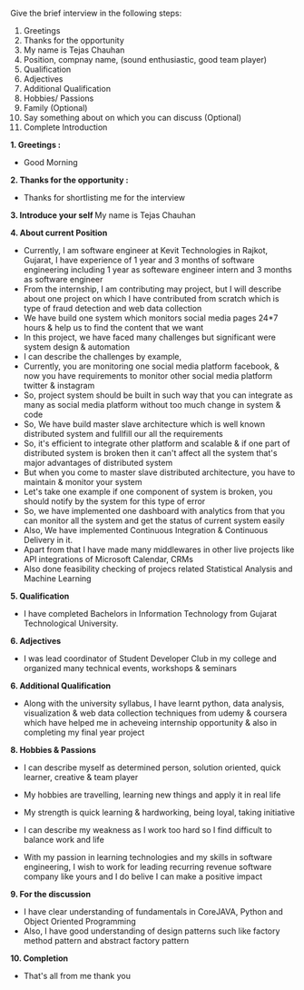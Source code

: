 Give the brief interview in the following steps:

1. Greetings
2. Thanks for the opportunity
3. My name is Tejas Chauhan
4. Position, compnay name,  (sound enthusiastic, good team player)
5. Qualification
6. Adjectives
7. Additional Qualification
8. Hobbies/ Passions
9. Family (Optional)
10. Say something about on which you can discuss (Optional)
11. Complete Introduction

<b>1. Greetings :</b> 
* Good Morning

<b>2. Thanks for the opportunity : </b>  
* Thanks for shortlisting me for the interview

<b>3. Introduce your self </b>
My name is Tejas Chauhan

<b>4. About current Position </b>
* Currently, I am software engineer at Kevit Technologies in Rajkot, Gujarat, I have experience of 1 year and 3 months of software engineering including 1 year as softeware engineer intern and 3 months as software engineer
* From the internship, I am contributing may project, but I will describe about one project on which I have contributed from scratch which is type of fraud detection and web data collection
* We have build one system which monitors social media pages 24*7 hours & help us to find the content that we want
* In this project, we have faced many challenges but significant were system design & automation
* I can describe the challenges by example, 
* Currently, you are monitoring  one social media platform facebook,
& now you have requirements to monitor other social media platform twitter & instagram
* So, project system should be built in such way that you can integrate as many as social media platform without too much change in system & code
* So, We have build master slave architecture which is well known distributed system and fullfill our all the requirements
* So, it's efficient to integrate other platform and scalable & if one part of distributed system is broken then it can't affect all the system that's major advantages of distributed system
* But when you come to master slave distributed architecture, you have to maintain & monitor your system
* Let's take one example if one component of system is broken, you should notify by the system for this type of error
* So, we have implemented one dashboard with analytics from that you can monitor all the system and get the status of current system easily
* Also, We have implemented Continuous Integration & Continuous Delivery in it.
* Apart from that I have made many middlewares in other live projects like API integrations of Microsoft Calendar, CRMs
* Also done feasibility checking of projecs related Statistical Analysis and Machine Learning

<b>5. Qualification</b>   
* I have completed Bachelors in Information Technology from  Gujarat Technological University.

<b>6. Adjectives </b>
* I was lead coordinator of Student Developer Club in my college and organized many technical events, workshops & seminars

<b>6. Additional Qualification</b>
* Along with the university syllabus, I have learnt python, data analysis, visualization & web data collection techniques from udemy & coursera which have helped me in acheveing internship opportunity & also in completing my final year project


<b>8. Hobbies & Passions </b>
* I can describe myself as determined person, solution oriented, quick learner, creative & team player
* My hobbies are travelling, learning new things and apply it in real life
* My strength is quick learning & hardworking, being loyal, taking initiative
* I can describe my weakness as I work too hard so I find difficult to balance work and life

* With my passion in learning technologies and my skills in software engineering, I wish to work for leading recurring revenue software company like yours and I do belive I can make a positive impact

<b>9. For the discussion </b>
* I have clear understanding of fundamentals in CoreJAVA, Python and Object Oriented Programming
* Also, I have good understanding of design patterns such like factory  method pattern and abstract factory pattern

<b>10. Completion </b>
* That's all from me thank you